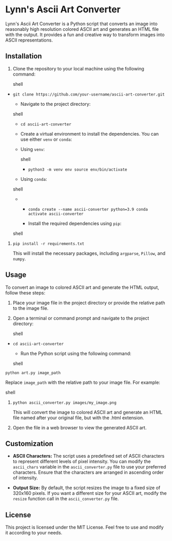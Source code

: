 # Lynn's Ascii Art Converter

Lynn's Ascii Art Converter is a Python script that converts an image into reasonably high resolution colored ASCII art and generates an HTML file with the output. It provides a fun and creative way to transform images into ASCII representations.

## Installation

1.  Clone the repository to your local machine using the following command:

    shell

-   `git clone https://github.com/your-username/ascii-art-converter.git`

    -   Navigate to the project directory:

    shell

    -   `cd ascii-art-converter`

    -   Create a virtual environment to install the dependencies. You can use either `venv` or `conda`:

    -   Using `venv`:

        shell

        -   `python3 -m venv env
    source env/bin/activate`

    -   Using `conda`:

    shell

    -   -   `conda create --name ascii-converter python=3.9
        conda activate ascii-converter`

        -   Install the required dependencies using `pip`:

    shell

1.  `pip install -r requirements.txt`

    This will install the necessary packages, including `argparse`, `Pillow`, and `numpy`.

## Usage

To convert an image to colored ASCII art and generate the HTML output, follow these steps:

1.  Place your image file in the project directory or provide the relative path to the image file.

2.  Open a terminal or command prompt and navigate to the project directory:

    shell

-   `cd ascii-art-converter`

    -   Run the Python script using the following command:

    shell

`python art.py image_path`

Replace `image_path` with the relative path to your image file. For example:

shell

1.  `python ascii_converter.py images/my_image.png`

    This will convert the image to colored ASCII art and generate an HTML file named after your original file, but with the .html extension.

2.  Open the file in a web browser to view the generated ASCII art.

## Customization

-   **ASCII Characters:** The script uses a predefined set of ASCII characters to represent different levels of pixel intensity. You can modify the `ascii_chars` variable in the `ascii_converter.py` file to use your preferred characters. Ensure that the characters are arranged in ascending order of intensity.

-   **Output Size:** By default, the script resizes the image to a fixed size of 320x160 pixels. If you want a different size for your ASCII art, modify the `resize` function call in the `ascii_converter.py` file.

## License


This project is licensed under the MIT License. Feel free to use and modify it according to your needs.
